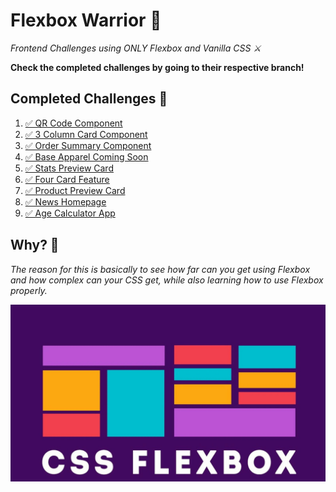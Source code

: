 # Flexbox Warrior 🥷

_Frontend Challenges using ONLY Flexbox and Vanilla CSS ⚔️_

**Check the completed challenges by going to their respective branch!**

## Completed Challenges 🎯

1. [✅ QR Code Component](https://qr-code-component-taupe-mu.vercel.app/)
2. [✅ 3 Column Card Component](https://3-column-preview-card-component-lemon-xi.vercel.app/)
3. [✅ Order Summary Component](https://order-summary-component-omega-gold.vercel.app/)
4. [✅ Base Apparel Coming Soon](https://base-apparel-coming-soon.onrender.com)
5. [✅ Stats Preview Card](https://stats-preview-card-miaf.onrender.com)
6. [✅ Four Card Feature](https://four-card-feature.onrender.com)
7. [✅ Product Preview Card](https://product-preview-card-tymj.onrender.com)
8. [✅ News Homepage](https://news-homepage112.onrender.com/)
9. [✅ Age Calculator App](https://age-calculator-app12312.onrender.com/)

## Why? 📌

_The reason for this is basically to see how far can you get using Flexbox and how complex can your CSS get, while also learning how to use Flexbox properly._

![wp](flexbox-w.jpg)
<!-- <img src="flexbox-w.jpg"  width="1280" height="720"> -->
